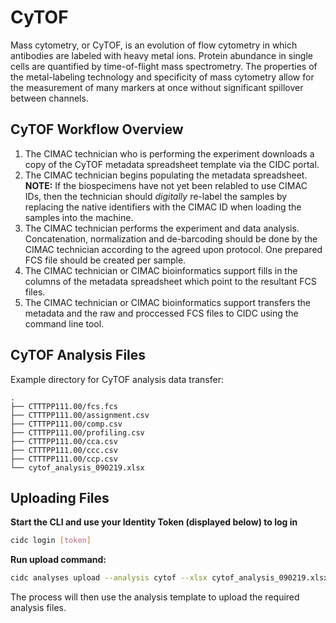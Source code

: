 # CyTOF
Mass cytometry, or CyTOF, is an evolution of flow cytometry in which antibodies are labeled with heavy metal ions. Protein abundance in single cells are quantified by time-of-flight mass spectrometry. The properties of the metal-labeling technology and specificity of mass cytometry allow for the measurement of many markers at once without significant spillover between channels.

## CyTOF Workflow Overview
1. The CIMAC technician who is performing the experiment downloads a copy of the CyTOF metadata spreadsheet template via the CIDC portal.
2. The CIMAC technician begins populating the metadata spreadsheet. **NOTE:** If the biospecimens have not yet been relabled to use CIMAC IDs, then the technician should *digitally* re-label the samples by replacing the native identifiers with the CIMAC ID when loading the samples into the machine.
3. The CIMAC technician performs the experiment and data analysis. Concatenation, normalization and de-barcoding should be done by the CIMAC technician according to the agreed upon protocol. One prepared FCS file should be created per sample.
4. The CIMAC technician or CIMAC bioinformatics support fills in the columns of the metadata spreadsheet which point to the resultant FCS files.
5. The CIMAC technician or CIMAC bioinformatics support transfers the metadata and the raw and proccessed FCS files to CIDC using the command line tool.


## CyTOF Analysis Files

Example directory for CyTOF analysis data transfer:
```
.
├── CTTTPP111.00/fcs.fcs
├── CTTTPP111.00/assignment.csv
├── CTTTPP111.00/comp.csv
├── CTTTPP111.00/profiling.csv
├── CTTTPP111.00/cca.csv
├── CTTTPP111.00/ccc.csv
├── CTTTPP111.00/ccp.csv
└── cytof_analysis_090219.xlsx
```

## Uploading Files

**Start the CLI and use your Identity Token (displayed below) to log in**
```bash
cidc login [token]
```

**Run upload command:**
```bash
cidc analyses upload --analysis cytof --xlsx cytof_analysis_090219.xlsx
```

The process will then use the analysis template to upload the required analysis files.
